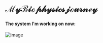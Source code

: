 # $\mathcal{My Biophysics journey}$

#### The system I'm working on now:
![image](https://github.com/AIB001/AIB001.github.io/assets/141569168/0a112848-872e-4492-bd3d-eb7739306d29)

